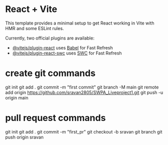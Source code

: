 # React + Vite

This template provides a minimal setup to get React working in Vite with HMR and some ESLint rules.

Currently, two official plugins are available:

- [@vitejs/plugin-react](https://github.com/vitejs/vite-plugin-react/blob/main/packages/plugin-react/README.md) uses [Babel](https://babeljs.io/) for Fast Refresh
- [@vitejs/plugin-react-swc](https://github.com/vitejs/vite-plugin-react-swc) uses [SWC](https://swc.rs/) for Fast Refresh
# create git commands
git init
git add .
git commit -m "first commit"
git branch -M main
git remote add origin https://github.com/sravan2805/SWPA_Liveproject1.git
git push -u origin main

# pull request commands
git init
git add .
git commit -m "first_pr"
git checkout -b sravan
git branch
git push origin sravan

